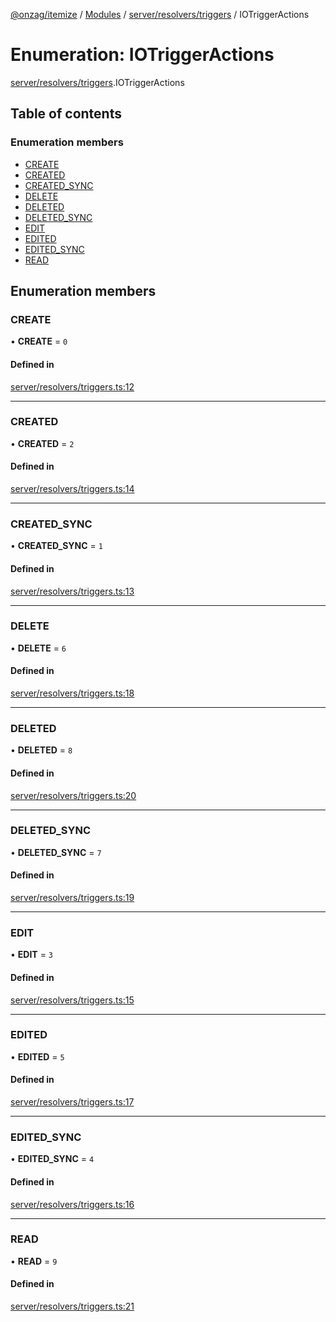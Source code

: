 [@onzag/itemize](../README.md) / [Modules](../modules.md) / [server/resolvers/triggers](../modules/server_resolvers_triggers.md) / IOTriggerActions

# Enumeration: IOTriggerActions

[server/resolvers/triggers](../modules/server_resolvers_triggers.md).IOTriggerActions

## Table of contents

### Enumeration members

- [CREATE](server_resolvers_triggers.IOTriggerActions.md#create)
- [CREATED](server_resolvers_triggers.IOTriggerActions.md#created)
- [CREATED\_SYNC](server_resolvers_triggers.IOTriggerActions.md#created_sync)
- [DELETE](server_resolvers_triggers.IOTriggerActions.md#delete)
- [DELETED](server_resolvers_triggers.IOTriggerActions.md#deleted)
- [DELETED\_SYNC](server_resolvers_triggers.IOTriggerActions.md#deleted_sync)
- [EDIT](server_resolvers_triggers.IOTriggerActions.md#edit)
- [EDITED](server_resolvers_triggers.IOTriggerActions.md#edited)
- [EDITED\_SYNC](server_resolvers_triggers.IOTriggerActions.md#edited_sync)
- [READ](server_resolvers_triggers.IOTriggerActions.md#read)

## Enumeration members

### CREATE

• **CREATE** = `0`

#### Defined in

[server/resolvers/triggers.ts:12](https://github.com/onzag/itemize/blob/a24376ed/server/resolvers/triggers.ts#L12)

___

### CREATED

• **CREATED** = `2`

#### Defined in

[server/resolvers/triggers.ts:14](https://github.com/onzag/itemize/blob/a24376ed/server/resolvers/triggers.ts#L14)

___

### CREATED\_SYNC

• **CREATED\_SYNC** = `1`

#### Defined in

[server/resolvers/triggers.ts:13](https://github.com/onzag/itemize/blob/a24376ed/server/resolvers/triggers.ts#L13)

___

### DELETE

• **DELETE** = `6`

#### Defined in

[server/resolvers/triggers.ts:18](https://github.com/onzag/itemize/blob/a24376ed/server/resolvers/triggers.ts#L18)

___

### DELETED

• **DELETED** = `8`

#### Defined in

[server/resolvers/triggers.ts:20](https://github.com/onzag/itemize/blob/a24376ed/server/resolvers/triggers.ts#L20)

___

### DELETED\_SYNC

• **DELETED\_SYNC** = `7`

#### Defined in

[server/resolvers/triggers.ts:19](https://github.com/onzag/itemize/blob/a24376ed/server/resolvers/triggers.ts#L19)

___

### EDIT

• **EDIT** = `3`

#### Defined in

[server/resolvers/triggers.ts:15](https://github.com/onzag/itemize/blob/a24376ed/server/resolvers/triggers.ts#L15)

___

### EDITED

• **EDITED** = `5`

#### Defined in

[server/resolvers/triggers.ts:17](https://github.com/onzag/itemize/blob/a24376ed/server/resolvers/triggers.ts#L17)

___

### EDITED\_SYNC

• **EDITED\_SYNC** = `4`

#### Defined in

[server/resolvers/triggers.ts:16](https://github.com/onzag/itemize/blob/a24376ed/server/resolvers/triggers.ts#L16)

___

### READ

• **READ** = `9`

#### Defined in

[server/resolvers/triggers.ts:21](https://github.com/onzag/itemize/blob/a24376ed/server/resolvers/triggers.ts#L21)
